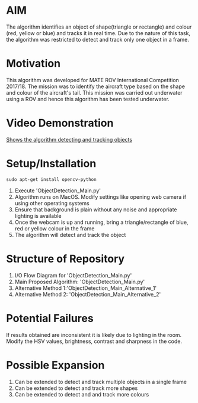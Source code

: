 # AIM
The algorithm identifies an object of shape(triangle or rectangle) and colour (red, yellow or blue) and tracks it in real time. 
Due to the nature of this task, the algorithm was restricted to detect and track only one object in a frame.

# Motivation
This algorithm was developed for MATE ROV International Competition 2017/18. The mission was to identify the aircraft type based on the shape and colour of the aircraft's tail. This mission was carried out underwater using a ROV and hence this algorithm has been tested underwater.


# Video Demonstration
[Shows the algorithm detecting and tracking objects](http://tiny.cc/i9a1dz)


# Setup/Installation
```
sudo apt-get install opencv-python
```
1. Execute 'ObjectDetection_Main.py'
2. Algorithm runs on MacOS. Modify settings like opening web camera if using other operating systems
3. Ensure that background is plain without any noise and appropriate lighting is available
4. Once the webcam is up and running, bring a triangle/rectangle of blue, red or yellow colour in the frame
5. The algorithm will detect and track the object


# Structure of Repository
1. I/O Flow Diagram for 'ObjectDetection_Main.py'
2. Main Proposed Algorithm: 'ObjectDetection_Main.py'
3. Alternative Method 1:'ObjectDetection_Main_Alternative_1'
4. Alternative Method 2: 'ObjectDetection_Main_Alternative_2'

# Potential Failures
If results obtained are inconsistent it is likely due to lighting in the room. Modify the HSV values, brightness, contrast and sharpness in the code.

# Possible Expansion
1. Can be extended to detect and track multiple objects in a single frame
2. Can be extended to detect and track more shapes
3. Can be extended to detect and and track more colours


